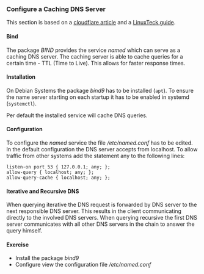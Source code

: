 ### Configure a Caching DNS Server
This section is based on a [cloudflare article](https://www.cloudflare.com/learning/dns/what-is-recursive-dns/) and a [LinuxTeck guide](https://www.linuxteck.com/how-to-setup-caching-dns-server-in-centos-rhel-7-6/).

#### Bind
The package *BIND* provides the service *named* which can serve as a caching DNS server. The caching server is able to cache queries for a certain time - TTL (Time to Live). This allows for faster response times. 

#### Installation
On Debian Systems the package *bind9* has to be installed (`apt`). To ensure the name server starting on each startup it has to be enabled in systemd (`systemctl`).

Per default the installed service will cache DNS queries.

#### Configuration
To configure the *named* service the file */etc/named.conf* has to be edited. 
In the default configuration the DNS server accepts from localhost. To allow traffic from other systems add the statement any to the following lines:

~~~~~
listen-on port 53 { 127.0.0.1; any; };
allow-query { localhost; any; };
allow-query-cache { localhost; any; };
~~~~~

#### Iterative and Recursive DNS
When querying iterative the DNS request is forwarded by DNS server to the next responsible DNS server. This results in the client communicating directly to the involved DNS servers. 
When querying recursive the first DNS server communicates with all other DNS servers in the chain to answer the query himself.

#### Exercise
- Install the package *bind9*
- Configure view the configuration file */etc/named.conf*